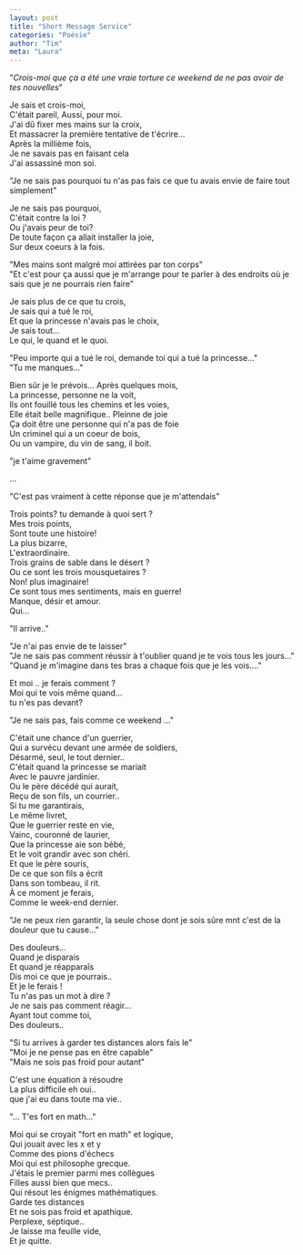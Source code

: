 ```yaml
---
layout: post
title: "Short Message Service"
categories: "Poésie"
author: "Tim"
meta: "Laura"
---
```


"*Crois-moi que ça a été une vraie torture ce weekend de ne pas avoir de tes nouvelles*"   

Je sais et crois-moi,   
C'était pareil, Aussi, pour moi.  
J'ai dû fixer mes mains sur la croix,  
Et massacrer la première tentative de t'écrire...    
Après la millième fois,   
Je ne savais pas en faisant cela   
J'ai assassiné mon soi.  

"Je ne sais pas pourquoi tu n'as pas fais ce que tu avais envie de faire tout simplement"  

Je ne sais pas pourquoi,   
C'était contre la loi ?    
Ou j'avais peur de toi?    
De toute façon ça allait installer la joie,   
Sur deux coeurs à la fois.   

"Mes mains sont malgré moi attirées par ton corps"   
"Et c'est pour ça aussi que je m'arrange pour te parler à des endroits où je sais que je ne pourrais rien faire"   

Je sais plus de ce que tu crois,   
Je sais qui a tué le roi,   
Et que la princesse n'avais pas le choix,   
Je sais tout...   
Le qui, le quand et le quoi.   

"Peu importe qui a tué le roi, demande toi qui a tué la princesse..."   
"Tu me manques..."

Bien sûr je le prévois... 
Après quelques mois,  
La princesse, personne ne la voit,   
Ils ont fouillé tous les chemins et les voies,   
Elle était belle magnifique.. Pleinne de joie   
Ça doit être une personne qui n'a pas de foie   
Un criminel qui a un coeur de bois,   
Ou un vampire, du vin de sang, il boit.   

"je t'aime gravement"   

...   

"C'est pas vraiment à cette réponse que je m'attendais"    

Trois points? tu demande à quoi sert ?   
Mes trois points,   
Sont toute une histoire!   
La plus bizarre,   
L'extraordinaire.    
Trois grains de sable dans le désert ?   
Ou ce sont les trois mousquetaires ?    
Non! plus imaginaire!   
Ce sont tous mes sentiments, mais en guerre!    
Manque, désir et amour.   
Qui...

"Il arrive.."  



"Je n'ai pas envie de te laisser"   
"Je ne sais pas comment réussir à t'oublier quand je te vois tous les jours..."   
"Quand je m'imagine dans tes bras a chaque fois que je les vois...."   

Et moi ..  je ferais comment ?   
Moi qui te vois même quand...    
tu n'es pas devant?   

"Je ne sais pas, fais comme ce weekend ..."    

C'était une chance d'un guerrier,   
Qui a survécu devant une armée de soldiers,  
Désarmé, seul, le tout dernier..   
C'était quand la princesse se mariait   
Avec le pauvre jardinier.   
Ou le père décédé qui aurait,   
Reçu de son fils, un courrier..   
Si tu me garantirais,   
Le même livret,   
Que le guerrier reste en vie,   
Vainc, couronné de laurier,   
Que la princesse aie son bébé,   
Et le voit grandir avec son chéri.   
Et que le père souris,   
De ce que son fils a écrit   
Dans son tombeau, il rit.   
À ce moment je ferais,   
Comme le week-end dernier.   

"Je ne peux rien garantir, la seule chose dont je sois sûre mnt c'est de la douleur que tu cause..."    

Des douleurs...   
Quand je disparais    
Et quand je réapparaîs   
Dis moi ce que je pourrais..   
Et je le ferais !    
Tu n'as pas un mot à dire ?    
Je ne sais pas comment réagir...    
Ayant tout comme toi,    
Des douleurs..    

"Si tu arrives à garder tes distances alors fais le"    
"Moi je ne pense pas en être capable"   
"Mais ne sois pas froid pour autant"   

C'est une équation à résoudre     
La plus difficile eh oui..    
que j'ai eu dans toute ma vie..   

"... T'es fort en math..."    

Moi qui se croyait "fort en math" et logique,   
Qui jouait avec les x et y   
Comme des pions d'échecs    
Moi qui est philosophe grecque.    
J'étais le premier parmi mes collègues    
Filles aussi bien que mecs..    
Qui résout les énigmes mathématiques.   
Garde tes distances    
Et ne sois pas froid et apathique.    
Perplexe, séptique..   
Je laisse ma feuille vide,   
Et je quitte.      
